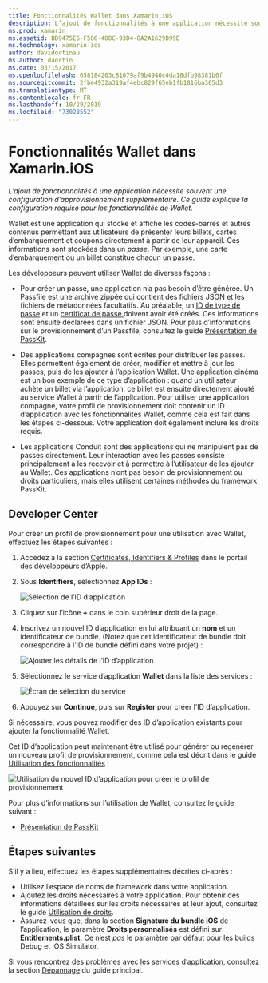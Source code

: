 ```yaml
---
title: Fonctionnalités Wallet dans Xamarin.iOS
description: L’ajout de fonctionnalités à une application nécessite souvent une configuration supplémentaire du provisionnement. Ce guide explique la configuration requise pour les fonctionnalités Wallet.
ms.prod: xamarin
ms.assetid: BD9475E6-F586-488C-93D4-8A2A1629B99B
ms.technology: xamarin-ios
author: davidortinau
ms.author: daortin
ms.date: 03/15/2017
ms.openlocfilehash: 658184203c81079af9b4946c4da18dfb98381b0f
ms.sourcegitcommit: 2fbe4932a319af4ebc829f65eb1fb1816ba305d3
ms.translationtype: MT
ms.contentlocale: fr-FR
ms.lasthandoff: 10/29/2019
ms.locfileid: "73028552"
---
```

# <a name="wallet-capabilities-in-xamarinios"></a>Fonctionnalités Wallet dans Xamarin.iOS

_L’ajout de fonctionnalités à une application nécessite souvent une configuration d’approvisionnement supplémentaire. Ce guide explique la configuration requise pour les fonctionnalités de Wallet._

Wallet est une application qui stocke et affiche les codes-barres et autres contenus permettant aux utilisateurs de présenter leurs billets, cartes d’embarquement et coupons directement à partir de leur appareil. Ces informations sont stockées dans un _passe_. Par exemple, une carte d’embarquement ou un billet constitue chacun un passe. 

Les développeurs peuvent utiliser Wallet de diverses façons :

* Pour créer un passe, une application n’a pas besoin d’être générée. Un Passfile est une archive zippée qui contient des fichiers JSON et les fichiers de métadonnées facultatifs. Au préalable, un [ID de type de passe](~/ios/platform/passkit.md) et un [certificat de passe ](~/ios/platform/passkit.md) doivent avoir été créés. Ces informations sont ensuite déclarées dans un fichier JSON. Pour plus d’informations sur le provisionnement d’un Passfile, consultez le guide [Présentation de PassKit](~/ios/platform/passkit.md).

* Des applications compagnes sont écrites pour distribuer les passes. Elles permettent également de créer, modifier et mettre à jour les passes, puis de les ajouter à l’application Wallet. Une application cinéma est un bon exemple de ce type d’application : quand un utilisateur achète un billet via l’application, ce billet est ensuite directement ajouté au service Wallet à partir de l’application. Pour utiliser une application compagne, votre profil de provisionnement doit contenir un ID d’application avec les fonctionnalités Wallet, comme cela est fait dans les étapes ci-dessous. Votre application doit également inclure les droits requis.

* Les applications Conduit sont des applications qui ne manipulent pas de passes directement. Leur interaction avec les passes consiste principalement à les recevoir et à permettre à l’utilisateur de les ajouter au Wallet. Ces applications n’ont pas besoin de provisionnement ou droits particuliers, mais elles utilisent certaines méthodes du framework PassKit.

## <a name="developer-center"></a>Developer Center

Pour créer un profil de provisionnement pour une utilisation avec Wallet, effectuez les étapes suivantes :

1. Accédez à la section [Certificates, Identifiers & Profiles](https://developer.apple.com/account/ios/certificate/) dans le portail des développeurs d’Apple.
2. Sous **Identifiers**, sélectionnez **App IDs** : 
    
    ![Sélection de l’ID d’application](wallet-capabilities-images/image17.png)

3. Cliquez sur l’icône **+** dans le coin supérieur droit de la page.
4. Inscrivez un nouvel ID d’application en lui attribuant un **nom** et un identificateur de bundle. (Notez que cet identificateur de bundle doit correspondre à l’ID de bundle défini dans votre projet) :
   
    ![Ajouter les détails de l’ID d’application](wallet-capabilities-images/image18.png)

5. Sélectionnez le service d’application **Wallet** dans la liste des services :
    
    ![Écran de sélection du service](wallet-capabilities-images/image19.png)

6. Appuyez sur **Continue**, puis sur **Register** pour créer l’ID d’application.

Si nécessaire, vous pouvez modifier des ID d’application existants pour ajouter la fonctionnalité Wallet.

Cet ID d’application peut maintenant être utilisé pour générer ou regénérer un nouveau profil de provisionnement, comme cela est décrit dans le guide [Utilisation des fonctionnalités](~/ios/deploy-test/provisioning/capabilities/index.md) :

![Utilisation du nouvel ID d’application pour créer le profil de provisionnement](wallet-capabilities-images/image20.png)

Pour plus d’informations sur l’utilisation de Wallet, consultez le guide suivant :

* [Présentation de PassKit](~/ios/platform/passkit.md)

## <a name="next-steps"></a>Étapes suivantes

S’il y a lieu, effectuez les étapes supplémentaires décrites ci-après :

* Utilisez l’espace de noms de framework dans votre application.
* Ajoutez les droits nécessaires à votre application. Pour obtenir des informations détaillées sur les droits nécessaires et leur ajout, consultez le guide [Utilisation de droits](~/ios/deploy-test/provisioning/entitlements.md).
* Assurez-vous que, dans la section **Signature du bundle iOS** de l’application, le paramètre **Droits personnalisés** est défini sur **Entitlements.plist**. Ce n’est _pas_ le paramètre par défaut pour les builds Debug et iOS Simulator.

Si vous rencontrez des problèmes avec les services d’application, consultez la section [Dépannage](~/ios/deploy-test/provisioning/capabilities/index.md) du guide principal.
